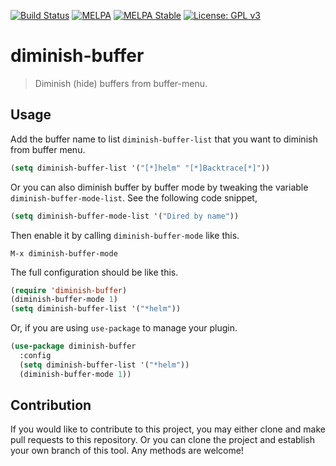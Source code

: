 [![Build Status](https://travis-ci.com/jcs090218/diminish-buffer.svg?branch=master)](https://travis-ci.com/jcs090218/diminish-buffer)
[![MELPA](https://melpa.org/packages/diminish-buffer-badge.svg)](https://melpa.org/#/diminish-buffer)
[![MELPA Stable](https://stable.melpa.org/packages/diminish-buffer-badge.svg)](https://stable.melpa.org/#/diminish-buffer)
[![License: GPL v3](https://img.shields.io/badge/License-GPL%20v3-blue.svg)](https://www.gnu.org/licenses/gpl-3.0)

# diminish-buffer
> Diminish (hide) buffers from buffer-menu.

## Usage

Add the buffer name to list `diminish-buffer-list` that you want to diminish
from buffer menu.

```el
(setq diminish-buffer-list '("[*]helm" "[*]Backtrace[*]"))
```

Or you can also diminish buffer by buffer mode by tweaking the variable
`diminish-buffer-mode-list`. See the following code snippet,

```el
(setq diminish-buffer-mode-list '("Dired by name"))
```

Then enable it by calling `diminish-buffer-mode` like this.

```
M-x diminish-buffer-mode
```

The full configuration should be like this.

```el
(require 'diminish-buffer)
(diminish-buffer-mode 1)
(setq diminish-buffer-list '("*helm"))
```

Or, if you are using `use-package` to manage your plugin.

```el
(use-package diminish-buffer
  :config
  (setq diminish-buffer-list '("*helm"))
  (diminish-buffer-mode 1))
```

## Contribution

If you would like to contribute to this project, you may either
clone and make pull requests to this repository. Or you can
clone the project and establish your own branch of this tool.
Any methods are welcome!
